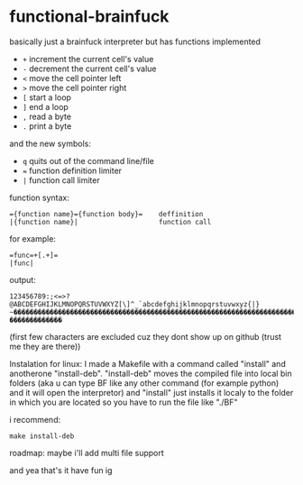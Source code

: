 # functional-brainfuck
basically just a brainfuck interpreter but has functions implemented

* `+` increment the current cell's value
* `-` decrement the current cell's value
* `<` move the cell pointer left
* `>` move the cell pointer right
* `[` start a loop
* `]` end a loop
* `,` read a byte
* `.` print a byte

and the new symbols:

* `q` quits out of the command line/file
* `=` function definition limiter
* `|` function call limiter


function syntax:

    ={function name}={function body}=    deffinition 
    |{function name}|                    function call    


for example:

    =func=+[.+]=
    |func|

output:




    123456789:;<=>?@ABCDEFGHIJKLMNOPQRSTUVWXYZ[\]^_`abcdefghijklmnopqrstuvwxyz{|}   ~�������������������������������������������������������������������������������������������������������������������   �������������    

(first few characters are excluded cuz they dont show up on github (trust me they are there))

Instalation for linux:
I made a Makefile with a command called "install" and anotherone "install-deb".
"install-deb" moves the compiled file into local bin folders (aka u can type BF like any other command (for example python) and it will open the interpretor) and "install" just installs it localy to the folder in which you are located so you have to run the file like "./BF"
    
i recommend:  
  
    make install-deb


roadmap:
maybe i'll add multi file support

and yea that's it have fun ig 



